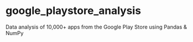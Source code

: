 # google_playstore_analysis
Data analysis of 10,000+ apps from the Google Play Store using Pandas &amp; NumPy
